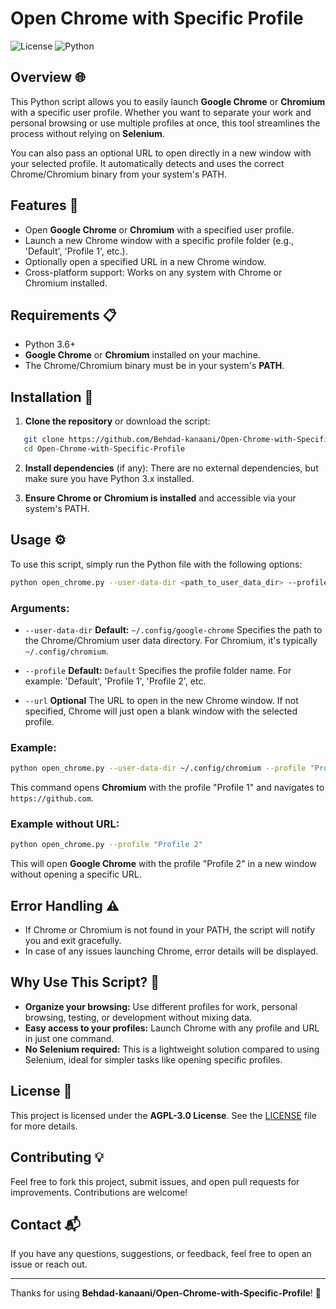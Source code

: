 # Open Chrome with Specific Profile

![License](https://img.shields.io/badge/License-AGPL--3.0-blue.svg) ![Python](https://img.shields.io/badge/Python-3.6%2B-blue.svg)

## Overview 🌐

This Python script allows you to easily launch **Google Chrome** or **Chromium** with a specific user profile. Whether you want to separate your work and personal browsing or use multiple profiles at once, this tool streamlines the process without relying on **Selenium**.

You can also pass an optional URL to open directly in a new window with your selected profile. It automatically detects and uses the correct Chrome/Chromium binary from your system's PATH.

## Features 🚀

- Open **Google Chrome** or **Chromium** with a specified user profile.
- Launch a new Chrome window with a specific profile folder (e.g., 'Default', 'Profile 1', etc.).
- Optionally open a specified URL in a new Chrome window.
- Cross-platform support: Works on any system with Chrome or Chromium installed.

## Requirements 📋

- Python 3.6+  
- **Google Chrome** or **Chromium** installed on your machine.
- The Chrome/Chromium binary must be in your system's **PATH**.

## Installation 🔧

1. **Clone the repository** or download the script:

```bash
   git clone https://github.com/Behdad-kanaani/Open-Chrome-with-Specific-Profile.git
   cd Open-Chrome-with-Specific-Profile
````

2. **Install dependencies** (if any):
   There are no external dependencies, but make sure you have Python 3.x installed.

3. **Ensure Chrome or Chromium is installed** and accessible via your system's PATH.

## Usage ⚙️

To use this script, simply run the Python file with the following options:

```bash
python open_chrome.py --user-data-dir <path_to_user_data_dir> --profile <profile_name> --url <optional_url>
```

### Arguments:

* `--user-data-dir`
  **Default:** `~/.config/google-chrome`
  Specifies the path to the Chrome/Chromium user data directory. For Chromium, it's typically `~/.config/chromium`.

* `--profile`
  **Default:** `Default`
  Specifies the profile folder name. For example: 'Default', 'Profile 1', 'Profile 2', etc.

* `--url`
  **Optional**
  The URL to open in the new Chrome window. If not specified, Chrome will just open a blank window with the selected profile.

### Example:

```bash
python open_chrome.py --user-data-dir ~/.config/chromium --profile "Profile 1" --url https://github.com
```

This command opens **Chromium** with the profile "Profile 1" and navigates to `https://github.com`.

### Example without URL:

```bash
python open_chrome.py --profile "Profile 2"
```

This will open **Google Chrome** with the profile "Profile 2" in a new window without opening a specific URL.

## Error Handling ⚠️

* If Chrome or Chromium is not found in your PATH, the script will notify you and exit gracefully.
* In case of any issues launching Chrome, error details will be displayed.

## Why Use This Script? 🤔

* **Organize your browsing:** Use different profiles for work, personal browsing, testing, or development without mixing data.
* **Easy access to your profiles:** Launch Chrome with any profile and URL in just one command.
* **No Selenium required:** This is a lightweight solution compared to using Selenium, ideal for simpler tasks like opening specific profiles.

## License 📜

This project is licensed under the **AGPL-3.0 License**. See the [LICENSE](LICENSE) file for more details.

## Contributing 💡

Feel free to fork this project, submit issues, and open pull requests for improvements. Contributions are welcome!

## Contact 📬

If you have any questions, suggestions, or feedback, feel free to open an issue or reach out.

---

Thanks for using **Behdad-kanaani/Open-Chrome-with-Specific-Profile**! 🚀
